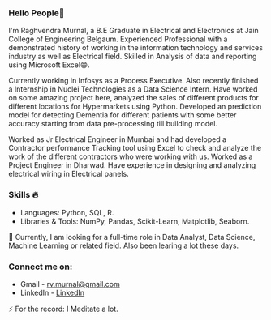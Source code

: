 ### Hello People👋

I'm Raghvendra Murnal, a B.E Graduate in Electrical and Electronics at Jain College of Engineering Belgaum. Experienced Professional with a demonstrated history of working in the information technology and services industry as well as Electrical field. Skilled in Analysis of data and reporting using Microsoft Excel😄.

Currently working in Infosys as a Process Executive. Also recently finished a Internship in Nuclei Technologies as a Data Science Intern. Have worked on some amazing project here, analyzed the sales of different products for different locations for Hypermarkets using Python. Developed an prediction model for detecting Dementia for different patients with some better accuracy starting from data pre-processing till building model.

Worked as Jr Electrical Engineer in Mumbai and had developed a Contractor performance Tracking tool using Excel to check and analyze the work of the different contractors who were working with us. Worked as a Project Engineer in Dharwad. Have experience in designing and analyzing electrical wiring in Electrical panels.

### Skills 🔥
- Languages: Python, SQL, R.
- Libraries & Tools: NumPy, Pandas, Scikit-Learn, Matplotlib, Seaborn.

🌱 Currently, I am looking for a full-time role in Data Analyst, Data Science, Machine Learning or related field. Also been learing a lot these days.

### Connect me on:

- Gmail - rv.murnal@gmail.com 
- LinkedIn - <a href="https://www.linkedin.com/in/raghvendra-murnal/"> LinkedIn</a>

⚡ For the record: I Meditate a lot.
